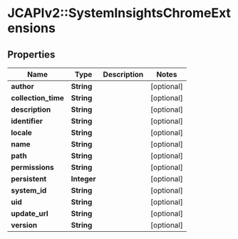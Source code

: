 # JCAPIv2::SystemInsightsChromeExtensions

## Properties
Name | Type | Description | Notes
------------ | ------------- | ------------- | -------------
**author** | **String** |  | [optional] 
**collection_time** | **String** |  | [optional] 
**description** | **String** |  | [optional] 
**identifier** | **String** |  | [optional] 
**locale** | **String** |  | [optional] 
**name** | **String** |  | [optional] 
**path** | **String** |  | [optional] 
**permissions** | **String** |  | [optional] 
**persistent** | **Integer** |  | [optional] 
**system_id** | **String** |  | [optional] 
**uid** | **String** |  | [optional] 
**update_url** | **String** |  | [optional] 
**version** | **String** |  | [optional] 

